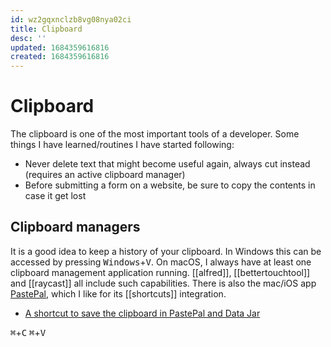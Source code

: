 ```yaml
---
id: wz2gqxnclzb8vg08nya02ci
title: Clipboard
desc: ''
updated: 1684359616816
created: 1684359616816
---
```

# Clipboard 

The clipboard is one of the most important tools of a developer. Some things I have learned/routines I have started following:

- Never delete text that might become useful again, always cut instead (requires an active clipboard manager)
- Before submitting a form on a website, be sure to copy the contents in case it get lost

## Clipboard managers

It is a good idea to keep a history of your clipboard. In Windows this can be accessed by pressing <kbd>Windows</kbd>+<kbd>V</kbd>.
On macOS, I always have at least one clipboard management application running. [[alfred]], [[bettertouchtool]] and [[raycast]] all include such capabilities. There is also the mac/iOS app [PastePal](https://indiegoodies.com/PastePal), which I like for its [[shortcuts]] integration. 

- [A shortcut to save the clipboard in PastePal and Data Jar](https://www.icloud.com/shortcuts/d79bf4776cbb408e9c692f2dd209ca01)


<kbd>⌘</kbd>+<kbd>C</kbd>
<kbd>⌘</kbd>+<kbd>V</kbd>
